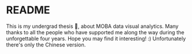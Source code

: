 # README
This is my undergrad thesis 💐, about MOBA data visual analytics. Many thanks to all the people who have supported me along the way during the unforgettable four years. Hope you may find it interesting! :) Unfortunately there's only the Chinese version.
